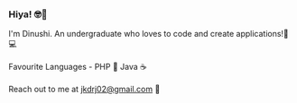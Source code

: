### Hiya! 🤓👋

<!--
**DinushiJayasekara/DinushiJayasekara** is a ✨ _special_ ✨ repository because its `README.md` (this file) appears on your GitHub profile.

Here are some ideas to get you started:

- 🔭 I’m currently working on ...
- 🌱 I’m currently learning ...
- 👯 I’m looking to collaborate on ...
- 🤔 I’m looking for help with ...
- 💬 Ask me about ...
- 📫 How to reach me: ...
- 😄 Pronouns: ...
- ⚡ Fun fact: ...
-->

I'm Dinushi. An undergraduate who loves to code and create applications!👻💻 <br><br>
Favourite Languages - PHP 🐘 Java ☕ <br> <br>
Reach out to me at jkdrj02@gmail.com 🖤

